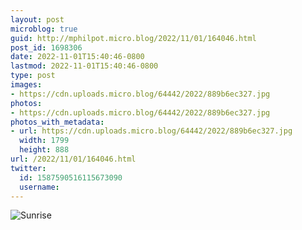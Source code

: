 ```yaml
---
layout: post
microblog: true
guid: http://mphilpot.micro.blog/2022/11/01/164046.html
post_id: 1698306
date: 2022-11-01T15:40:46-0800
lastmod: 2022-11-01T15:40:46-0800
type: post
images:
- https://cdn.uploads.micro.blog/64442/2022/889b6ec327.jpg
photos:
- https://cdn.uploads.micro.blog/64442/2022/889b6ec327.jpg
photos_with_metadata:
- url: https://cdn.uploads.micro.blog/64442/2022/889b6ec327.jpg
  width: 1799
  height: 888
url: /2022/11/01/164046.html
twitter:
  id: 1587590516115673090
  username: 
---
```

![Sunrise](https://micro.markphilpot.com/uploads/2022/889b6ec327.jpg)

